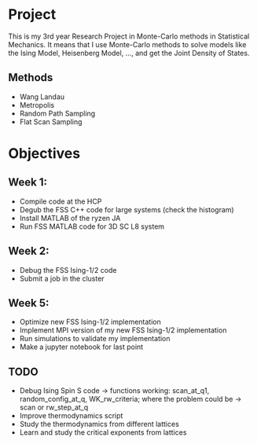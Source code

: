 # Project

This is my 3rd year Research Project in Monte-Carlo methods in Statistical Mechanics. It means that I use 
Monte-Carlo methods to solve models like the Ising Model, Heisenberg Model, ..., and get the Joint Density
of States.

## Methods

* Wang Landau
* Metropolis
* Random Path Sampling
* Flat Scan Sampling

# Objectives
## Week 1:
* Compile code at the HCP
* Degub the FSS C++ code for large systems (check the histogram)
* Install MATLAB of the ryzen JA
* Run FSS MATLAB code for 3D SC L8 system

## Week 2: 
* Debug the FSS Ising-1/2 code
* Submit a job in the cluster

## Week 5:
* Optimize new FSS Ising-1/2 implementation
* Implement MPI version of my new FSS Ising-1/2 implementation
* Run simulations to validate my implementation
* Make a jupyter notebook for last point


## TODO

* Debug Ising Spin S code -> functions working: scan_at_q1, random_config_at_q, WK_rw_criteria; where the problem could be -> scan or rw_step_at_q
* Improve thermodynamics script
* Study the thermodynamics from different lattices
* Learn and study the critical exponents from lattices

